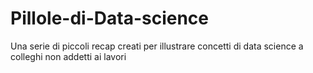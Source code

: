 # Pillole-di-Data-science
Una serie di piccoli recap creati per illustrare concetti di data science a colleghi non addetti ai lavori
